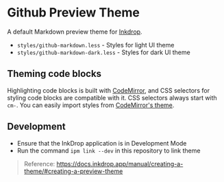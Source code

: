 # Github Preview Theme

A default Markdown preview theme for [Inkdrop](https://www.inkdrop.info/).

 * `styles/github-markdown.less` - Styles for light UI theme
 * `styles/github-markdown-dark.less` - Styles for dark UI theme

## Theming code blocks

Highlighting code blocks is built with [CodeMirror](https://codemirror.net/demo/theme.html), and CSS selectors for styling code blocks are compatible with it.
CSS selectors always start with `cm-`.
You can easily import styles from [CodeMirror's theme](https://github.com/codemirror/CodeMirror/tree/master/theme).

## Development

* Ensure that the InkDrop application is in Development Mode
* Run the command `ipm link --dev` in this repository to link theme

> Reference: https://docs.inkdrop.app/manual/creating-a-theme/#creating-a-preview-theme

